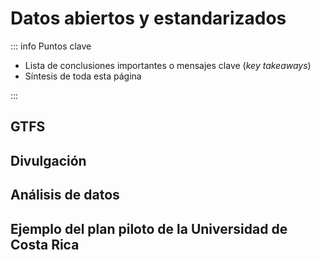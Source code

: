 # Datos abiertos y estandarizados

::: info Puntos clave

- Lista de conclusiones importantes o mensajes clave (_key takeaways_)
- Síntesis de toda esta página

:::

## GTFS

## Divulgación

## Análisis de datos

## Ejemplo del plan piloto de la Universidad de Costa Rica

